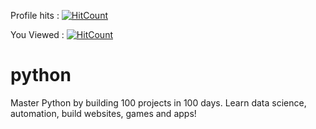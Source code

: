   Profile hits :   [![HitCount](https://hits.dwyl.com/PrithveshPSR/PrithveshPSR/python.svg?style=flat-square)](http://hits.dwyl.com/PrithveshPSR/PrithveshPSR/python)
  
  You Viewed : [![HitCount](https://hits.dwyl.com/PrithveshPSR/PrithveshPSR/python.svg?style=flat-square&show=unique)](http://hits.dwyl.com/PrithveshPSR/PrithveshPSR/python)
  
# python
Master Python by building 100 projects in 100 days. Learn data science, automation, build websites, games and apps!
